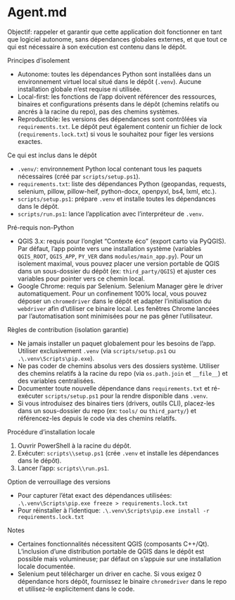 # Agent.md

Objectif: rappeler et garantir que cette application doit fonctionner en tant que logiciel autonome, sans dépendances globales externes, et que tout ce qui est nécessaire à son exécution est contenu dans le dépôt.

Principes d’isolement
- Autonome: toutes les dépendances Python sont installées dans un environnement virtuel local situé dans le dépôt (`.venv`). Aucune installation globale n’est requise ni utilisée.
- Local-first: les fonctions de l’app doivent référencer des ressources, binaires et configurations présents dans le dépôt (chemins relatifs ou ancrés à la racine du repo), pas des chemins systèmes.
- Reproductible: les versions des dépendances sont contrôlées via `requirements.txt`. Le dépôt peut également contenir un fichier de lock (`requirements.lock.txt`) si vous le souhaitez pour figer les versions exactes.

Ce qui est inclus dans le dépôt
- `.venv/`: environnement Python local contenant tous les paquets nécessaires (créé par `scripts/setup.ps1`).
- `requirements.txt`: liste des dépendances Python (geopandas, requests, selenium, pillow, pillow-heif, python-docx, openpyxl, bs4, lxml, etc.).
- `scripts/setup.ps1`: prépare `.venv` et installe toutes les dépendances dans le dépôt.
- `scripts/run.ps1`: lance l’application avec l’interpréteur de `.venv`.

Pré-requis non-Python
- QGIS 3.x: requis pour l’onglet “Contexte éco” (export carto via PyQGIS). Par défaut, l’app pointe vers une installation système (variables `QGIS_ROOT`, `QGIS_APP`, `PY_VER` dans `modules/main_app.py`). Pour un isolement maximal, vous pouvez placer une version portable de QGIS dans un sous-dossier du dépôt (ex: `third_party/QGIS`) et ajuster ces variables pour pointer vers ce chemin local.
- Google Chrome: requis par Selenium. Selenium Manager gère le driver automatiquement. Pour un confinement 100% local, vous pouvez déposer un `chromedriver` dans le dépôt et adapter l’initialisation du `webdriver` afin d’utiliser ce binaire local. Les fenêtres Chrome lancées par l’automatisation sont minimisées pour ne pas gêner l’utilisateur.

Règles de contribution (isolation garantie)
- Ne jamais installer un paquet globalement pour les besoins de l’app. Utiliser exclusivement `.venv` (via `scripts/setup.ps1` ou `.\.venv\Scripts\pip.exe`).
- Ne pas coder de chemins absolus vers des dossiers système. Utiliser des chemins relatifs à la racine du repo (via `os.path.join` et `__file__`) et des variables centralisées.
- Documenter toute nouvelle dépendance dans `requirements.txt` et ré-exécuter `scripts/setup.ps1` pour la rendre disponible dans `.venv`.
- Si vous introduisez des binaires tiers (drivers, outils CLI), placez-les dans un sous-dossier du repo (ex: `tools/` ou `third_party/`) et référencez-les depuis le code via des chemins relatifs.

Procédure d’installation locale
1) Ouvrir PowerShell à la racine du dépôt.
2) Exécuter: `scripts\\setup.ps1` (crée `.venv` et installe les dépendances dans le dépôt).
3) Lancer l’app: `scripts\\run.ps1`.

Option de verrouillage des versions
- Pour capturer l’état exact des dépendances utilisées: `.\.venv\Scripts\pip.exe freeze > requirements.lock.txt`
- Pour réinstaller à l’identique: `.\.venv\Scripts\pip.exe install -r requirements.lock.txt`

Notes
- Certaines fonctionnalités nécessitent QGIS (composants C++/Qt). L’inclusion d’une distribution portable de QGIS dans le dépôt est possible mais volumineuse; par défaut on s’appuie sur une installation locale documentée.
- Selenium peut télécharger un driver en cache. Si vous exigez 0 dépendance hors dépôt, fournissez le binaire `chromedriver` dans le repo et utilisez-le explicitement dans le code.

